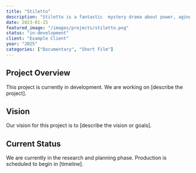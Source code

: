 ```yaml
---
title: "Stiletto"
description: "Stiletto is a fantastic  mystery drama about power, aging, womanhood, and reinvention in an industry that worships youth and discards its icons. At its centre are five women—once the shining stars of the most outrageous soap on TV—who are brought back together for a glossy reboot. But the past doesn’t stay buried. Not when one of them is found dead."
date: 2023-01-15
featured_image: "/images/projects/stiletto.png"
status: "in-development"
client: "Example Client"
year: "2025"
categories: ["Documentary", "Short Film"]
---
```


## Project Overview

This project is currently in development. We are working on [describe the project].

## Vision

Our vision for this project is to [describe the vision or goals].

## Current Status

We are currently in the research and planning phase. Production is scheduled to begin in [timeline].